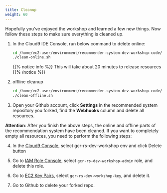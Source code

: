 ```yaml
---
title: Cleanup
weight: 60
---
```


Hopefully you’ve enjoyed the workshop and learned a few new things. Now follow these steps to make sure everything is cleaned up.

1. In the Cloud9 IDE Console, run below command to delete online:
    ```sh
    cd /home/ec2-user/environment/recommender-system-dev-workshop-code/scripts
    ./clean-online.sh
    ```
   
   {{% notice info %}}
   This will take about 20 minutes to release resources
   {{% /notice %}}

2. offline cleanup

    ```sh
    cd /home/ec2-user/environment/recommender-system-dev-workshop-code/scripts
    ./clean-offline.sh
    ```

3. Open your Github account, click **Settings** in the recommended system repository you forked, find the **Webhooks** column and delete all resources. 
   
**Attention**: After you finish the above steps, the online and offline parts of the recommendation system have been cleaned. If you want to completely empty all resources, you need to perform the following steps: 

4. In the [Cloud9 Console](https://ap-northeast-1.console.aws.amazon.com/cloud9/home?region=ap-northeast-1#), select gcr-rs-dev-workshop env and click Delete button

5. Go to [IAM Role Console](https://console.aws.amazon.com/iam/home#/roles), select `gcr-rs-dev-workshop-admin` role, and delete this role.

6. Go to [EC2 Key Pairs](https://ap-northeast-1.console.aws.amazon.com/ec2/v2/home?region=ap-northeast-1#KeyPairs:search=gcr-rs-dev-workshop-key), select `gcr-rs-dev-workshop-key`, and delete it.

7. Go to Github to delete your forked repo.

